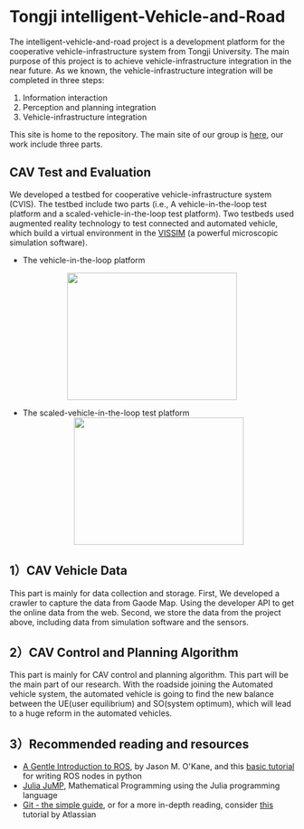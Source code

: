 Tongji intelligent-Vehicle-and-Road
====
The intelligent-vehicle-and-road project is a development platform for the cooperative vehicle-infrastructure system from Tongji University. The main purpose of this project is to achieve vehicle-infrastructure integration in the near future. As we known, the vehicle-infrastructure integration will be completed in three steps:<br>

<ol>
<li> Information interaction</li>
<li> Perception and planning integration</li>
<li> Vehicle-infrastructure integration</li>
</ol>

<bar>This site is home to the repository. The main site of our group is [here](http://mawanjing.com/), our work include three parts.<bar>

CAV Test and Evaluation
----
We developed a testbed for cooperative vehicle-infrastructure system (CVIS). The testbed include two parts (i.e., A vehicle-in-the-loop test platform and a scaled-vehicle-in-the-loop test platform). Two testbeds used augmented reality technology to test connected and automated vehicle, which build a virtual environment in the [VISSIM](https://vision-traffic.ptvgroup.com/en-us/products/ptv-vissim/) (a powerful microscopic simulation software).
* The vehicle-in-the-loop platform

<bar><div align=center><img width="300" height="225" src="http://github.com/tongjirc/Intelligent-Vehicle-and-Road/raw/master/CAV%20Test%20and%20Evaluation/image/scaledvehicle.png"/></div>
* The scaled-vehicle-in-the-loop test platform
<bar><div align=center><img width="300" height="225" src="http://github.com/tongjirc/Intelligent-Vehicle-and-Road/raw/master/CAV%20Test%20and%20Evaluation/image/real.png"/></div>

1）CAV Vehicle Data
----
This part is mainly for data collection and storage. First, We developed a crawler to capture the data from Gaode Map. Using the developer API to get the online data from the web. Second, we store the data from the project above, including data from simulation software and the sensors.

2）CAV Control and Planning Algorithm
----
This part is mainly for CAV control and planning algorithm. This part will be the main part of our research. With the roadside joining the Automated vehicle system, the automated vehicle is going to find the new balance between the UE(user equilibrium) and SO(system optimum), which will lead to a huge reform in the automated vehicles.

3）Recommended reading and resources
----
+ [A Gentle Introduction to ROS](https://cse.sc.edu/~jokane/agitr/), by Jason M. O'Kane, and this [basic tutorial](http://wiki.ros.org/ROS/Tutorials/WritingPublisherSubscriber%28python%29) for writing ROS nodes in python
+ [Julia JuMP](https://jump.readthedocs.io/en/latest/), Mathematical Programming using the Julia programming language
+ [Git - the simple guide](http://rogerdudler.github.io/git-guide/), or for a more in-depth reading, consider [this](https://www.atlassian.com/git/tutorials/ ) tutorial by Atlassian
